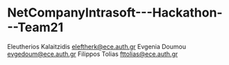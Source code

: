 # NetCompanyIntrasoft---Hackathon---Team21

Eleutherios Kalaitzidis eleftherk@ece.auth.gr
Evgenia Doumou evgedoum@ece.auth.gr
Filippos Tolias fttolias@ece.auth.gr

